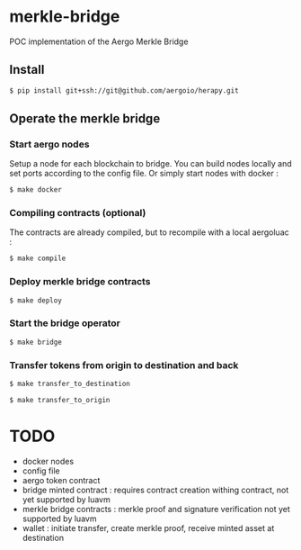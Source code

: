 # merkle-bridge
POC implementation of the Aergo Merkle Bridge

## Install
```sh
$ pip install git+ssh://git@github.com/aergoio/herapy.git
```

## Operate the merkle bridge
### Start aergo nodes
Setup a node for each blockchain to bridge.
You can build nodes locally and set ports according to the config file. Or simply start nodes with docker :
```sh
$ make docker
```
### Compiling contracts (optional)
The contracts are already compiled, but to recompile with a local aergoluac :
```sh
$ make compile
```
### Deploy merkle bridge contracts
```sh
$ make deploy
```
### Start the bridge operator
```sh
$ make bridge
```
### Transfer tokens from origin to destination and back
```sh
$ make transfer_to_destination
```
```sh
$ make transfer_to_origin
```


# TODO
- docker nodes
- config file
- aergo token contract
- bridge minted contract : requires contract creation withing contract, not yet supported by luavm
- merkle bridge contracts : merkle proof and signature verification not yet supported by luavm
- wallet : initiate transfer, create merkle proof, receive minted asset at destination
